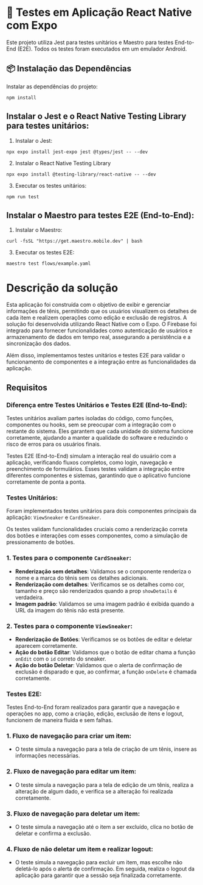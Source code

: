 # 📌 Testes em Aplicação React Native com Expo

Este projeto utiliza Jest para testes unitários e Maestro para testes End-to-End (E2E). Todos os testes foram executados em um emulador Android.

## 📦 Instalação das Dependências

Instalar as dependências do projeto:

```
npm install
```

## Instalar o Jest e o React Native Testing Library para testes unitários:

1. Instalar o Jest:

```
npx expo install jest-expo jest @types/jest -- --dev
```

2. Instalar o React Native Testing Library

```
npx expo install @testing-library/react-native -- --dev
```

3. Executar os testes unitários:

```
npm run test
```

## Instalar o Maestro para testes E2E (End-to-End):

1. Instalar o Maestro:

```
curl -fsSL "https://get.maestro.mobile.dev" | bash
```

3. Executar os testes E2E:

```
maestro test flows/example.yaml
```


# Descrição da solução

Esta aplicação foi construída com o objetivo de exibir e gerenciar informações de tênis, permitindo que os usuários visualizem os detalhes de cada item e realizem operações como edição e exclusão de registros. A solução foi desenvolvida utilizando React Native com o Expo. O Firebase foi integrado para fornecer funcionalidades como autenticação de usuários e armazenamento de dados em tempo real, assegurando a persistência e a sincronização dos dados.

Além disso, implementamos testes unitários e testes E2E para validar o funcionamento de componentes e a integração entre as funcionalidades da aplicação.

## Requisitos

### Diferença entre Testes Unitários e Testes E2E (End-to-End):

Testes unitários avaliam partes isoladas do código, como funções, componentes ou hooks, sem se preocupar com a integração com o restante do sistema. Eles garantem que cada unidade do sistema funcione corretamente, ajudando a manter a qualidade do software e reduzindo o risco de erros para os usuários finais.

Testes E2E (End-to-End) simulam a interação real do usuário com a aplicação, verificando fluxos completos, como login, navegação e preenchimento de formulários. Esses testes validam a integração entre diferentes componentes e sistemas, garantindo que o aplicativo funcione corretamente de ponta a ponta.

### Testes Unitários:

Foram implementados testes unitários para dois componentes principais da aplicação: `ViewSneaker` e `CardSneaker`.

Os testes validam funcionalidades cruciais como a renderização correta dos botões e interações com esses componentes, como a simulação de pressionamento de botões.

### 1. Testes para o componente `CardSneaker`:
- **Renderização sem detalhes**: Validamos se o componente renderiza o nome e a marca do tênis sem os detalhes adicionais.
- **Renderização com detalhes**: Verificamos se os detalhes como cor, tamanho e preço são renderizados quando a prop `showDetails` é verdadeira.
- **Imagem padrão**: Validamos se uma imagem padrão é exibida quando a URL da imagem do tênis não está presente.

### 2. Testes para o componente `ViewSneaker`:
- **Renderização de Botões**: Verificamos se os botões de editar e deletar aparecem corretamente.
- **Ação do botão Editar**: Validamos que o botão de editar chama a função `onEdit` com o `id` correto do sneaker.
- **Ação do botão Deletar**: Validamos que o alerta de confirmação de exclusão é disparado e que, ao confirmar, a função `onDelete` é chamada corretamente.


### Testes E2E:

Testes End-to-End foram realizados para garantir que a navegação e operações no app, como a criação, edição, exclusão de itens e logout, funcionem de maneira fluida e sem falhas.

### 1. Fluxo de navegação para criar um item:

- O teste simula a navegação para a tela de criação de um tênis, insere as informações necessárias.

### 2. Fluxo de navegação para editar um item:

- O teste simula a navegação para a tela de edição de um tênis, realiza a alteração de algum dado, e verifica se a alteração foi realizada corretamente.

### 3. Fluxo de navegação para deletar um item:

- O teste simula a navegação até o item a ser excluído, clica no botão de deletar e confirma a exclusão.

### 4. Fluxo de não deletar um item e realizar logout:

- O teste simula a navegação para excluir um item, mas escolhe não deletá-lo após o alerta de confirmação. Em seguida, realiza o logout da aplicação para garantir que a sessão seja finalizada corretamente.
